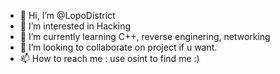 - 👋 Hi, I’m @LopoDistrict
- 👀 I’m interested in Hacking
- 🌱 I’m currently learning C++, reverse enginering, networking
- 💞️ I’m looking to collaborate on project if u want.
- 📫 How to reach me : use osint to find me :)

<!---
LopoDistrict/LopoDistrict is a ✨ special ✨ repository because its `README.md` (this file) appears on your GitHub profile.
You can click the Preview link to take a look at your changes.
--->
